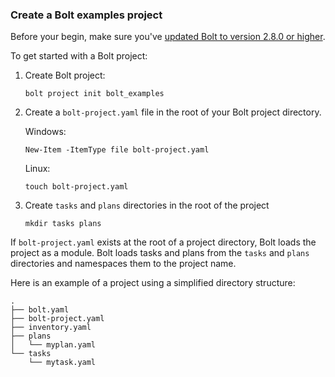 ### Create a Bolt examples project

Before your begin, make sure you've [updated Bolt to version 2.8.0 or
higher](./bolt_installing.md).

To get started with a Bolt project:

1. Create Bolt project:

   ```
   bolt project init bolt_examples
   ```

2. Create a `bolt-project.yaml` file in the root of your Bolt project directory.

   Windows:
   ```
   New-Item -ItemType file bolt-project.yaml
   ```

   Linux:
   ```
   touch bolt-project.yaml
   ```

3. Create `tasks` and `plans` directories in the root of the project

    ```
    mkdir tasks plans
    ````


If `bolt-project.yaml` exists at the root of a project directory, Bolt loads the
project as a module. Bolt loads tasks and plans from the `tasks` and `plans`
directories and namespaces them to the project name.

Here is an example of a project using a simplified directory structure:
```console
.
├── bolt.yaml
├── bolt-project.yaml
├── inventory.yaml
├── plans
│   └── myplan.yaml
└── tasks
    └── mytask.yaml
```
